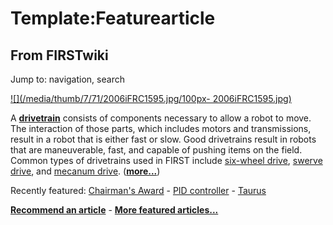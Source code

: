 # Template:Featurearticle

## From FIRSTwiki

Jump to: navigation, search

[![](/media/thumb/7/71/2006iFRC1595.jpg/100px-
2006iFRC1595.jpg)](Image:2006iFRC1595.jpg)

A **[drivetrain](Drivetrain "Drivetrain")** consists of components necessary to allow a robot to move. The interaction of those parts, which includes motors and transmissions, result in a robot that is either fast or slow. Good drivetrains result in robots that are maneuverable, fast, and capable of pushing items on the field. Common types of drivetrains used in FIRST include [six-wheel drive](Drivetrain#Six_Wheel_Drive "Drivetrain"), [swerve drive](Drivetrain#Swerve_Drive "Drivetrain"), and [mecanum drive](Drivetrain#Mecanum_Drive "Drivetrain"). (**[more...](Drivetrain "Drivetrain")**)

Recently featured: [Chairman's Award](Chairman%E2%80%99s_Award "Chairman’s Award") - [PID controller](PID_controller "PID
controller") - [Taurus](Taurus_%281073%29 "Taurus \(1073\)")

**[Recommend an article](FIRSTwiki:Featured_article_candidates "FIRSTwiki:Featured article candidates")** - **[More featured articles...](FIRSTwiki:Featured_articles "FIRSTwiki:Featured articles")**
